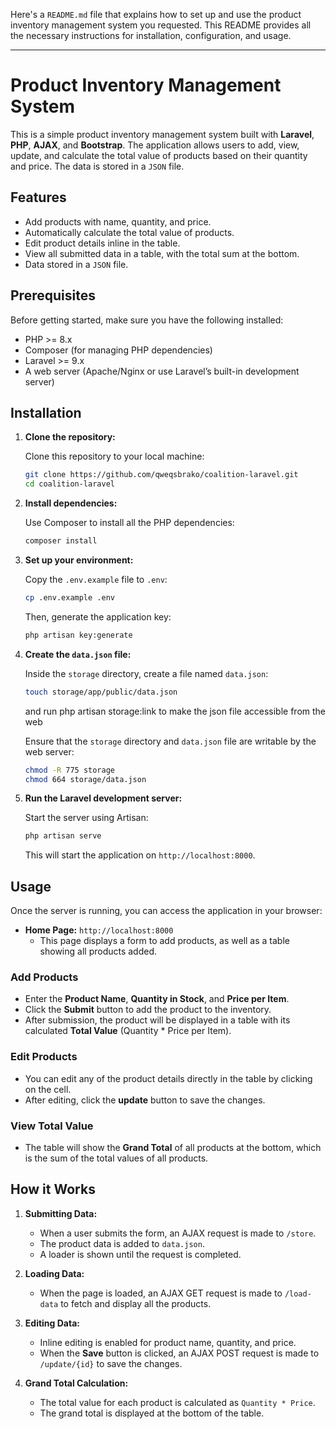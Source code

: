 Here's a `README.md` file that explains how to set up and use the product inventory management system you requested. This README provides all the necessary instructions for installation, configuration, and usage.

---

# Product Inventory Management System

This is a simple product inventory management system built with **Laravel**, **PHP**, **AJAX**, and **Bootstrap**. The application allows users to add, view, update, and calculate the total value of products based on their quantity and price. The data is stored in a `JSON` file.

## Features

- Add products with name, quantity, and price.
- Automatically calculate the total value of products.
- Edit product details inline in the table.
- View all submitted data in a table, with the total sum at the bottom.
- Data stored in a `JSON` file.

## Prerequisites

Before getting started, make sure you have the following installed:

- PHP >= 8.x
- Composer (for managing PHP dependencies)
- Laravel >= 9.x
- A web server (Apache/Nginx or use Laravel’s built-in development server)

## Installation

1. **Clone the repository:**

   Clone this repository to your local machine:

   ```bash
   git clone https://github.com/qweqsbrako/coalition-laravel.git
   cd coalition-laravel
   ```

2. **Install dependencies:**

   Use Composer to install all the PHP dependencies:

   ```bash
   composer install
   ```

3. **Set up your environment:**

   Copy the `.env.example` file to `.env`:

   ```bash
   cp .env.example .env
   ```

   Then, generate the application key:

   ```bash
   php artisan key:generate
   ```

4. **Create the `data.json` file:**

   Inside the `storage` directory, create a file named `data.json`:

   ```bash
   touch storage/app/public/data.json 
   ```
   and run php artisan storage:link to make the json file accessible from the web

   Ensure that the `storage` directory and `data.json` file are writable by the web server:

   ```bash
   chmod -R 775 storage
   chmod 664 storage/data.json
   ```

5. **Run the Laravel development server:**

   Start the server using Artisan:

   ```bash
   php artisan serve
   ```

   This will start the application on `http://localhost:8000`.

## Usage

Once the server is running, you can access the application in your browser:

- **Home Page:** `http://localhost:8000`
  - This page displays a form to add products, as well as a table showing all products added.
  
### Add Products

- Enter the **Product Name**, **Quantity in Stock**, and **Price per Item**.
- Click the **Submit** button to add the product to the inventory.
- After submission, the product will be displayed in a table with its calculated **Total Value** (Quantity * Price per Item).
  
### Edit Products

- You can edit any of the product details directly in the table by clicking on the cell.
- After editing, click the **update** button to save the changes.

### View Total Value

- The table will show the **Grand Total** of all products at the bottom, which is the sum of the total values of all products.
  
## How it Works

1. **Submitting Data:**
   - When a user submits the form, an AJAX request is made to `/store`.
   - The product data is added to `data.json`.
   - A loader is shown until the request is completed.

2. **Loading Data:**
   - When the page is loaded, an AJAX GET request is made to `/load-data` to fetch and display all the products.

3. **Editing Data:**
   - Inline editing is enabled for product name, quantity, and price.
   - When the **Save** button is clicked, an AJAX POST request is made to `/update/{id}` to save the changes.

4. **Grand Total Calculation:**
   - The total value for each product is calculated as `Quantity * Price`.
   - The grand total is displayed at the bottom of the table.
